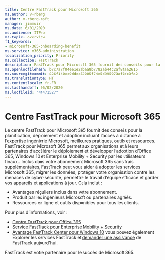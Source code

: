 ```yaml
---
title: Centre FastTrack pour Microsoft 365
ms.author: v-rberg
author: v-rberg-msft
manager: jimmuir
ms.date: 6/01/2020
ms.audience: ITPro
ms.topic: overview
f1_keywords:
- microsoft-365-onboarding-benefit
ms.service: m365-administration
localization_priority: Priority
ms.collection: FastTrack
description: FastTrack pour Microsoft 365 fournit des conseils pour la planification, déploiement et adoption incluant l’accès à distance à l’expertise ingénierie Microsoft, meilleures pratiques, outils et ressources. FastTrack pour Microsoft 365 permet aux organisations et à leurs partenaires d’accélérer le déploiement et développer l’adoption d’Office 365, Windows 10 et Enterprise Mobility + Security par les utilisateurs finaux.
ms.openlocfilehash: b7c7a7f04ee1e2abaa8b7782ab44c2af8faa2615
ms.sourcegitcommit: 826f140cc0ddee32005f74e5d995073af1dc3fa2
ms.translationtype: HT
ms.contentlocale: fr-FR
ms.lasthandoff: 06/02/2020
ms.locfileid: "44471527"
---
```

# <a name="fasttrack-center-benefit-for-microsoft-365"></a>Centre FastTrack pour Microsoft 365

Le centre FastTrack pour Microsoft 365 fournit des conseils pour la planification, déploiement et adoption incluant l’accès à distance à l’expertise ingénierie Microsoft, meilleures pratiques, outils et ressources. FastTrack pour Microsoft 365 permet aux organisations et à leurs partenaires d’accélérer le déploiement et développer l’adoption d’Office 365, Windows 10 et Enterprise Mobility + Security par les utilisateurs finaux.. Inclus dans votre abonnement Microsoft 365 sans frais supplémentaires, FastTrack peut vous aider à adopter les services Microsoft 365, migrer les données, protéger votre organisation contre les menaces de cyber-sécurité, permettre le travail d’équipe efficace et garder vos appareils et applications à jour. Cela inclut :

- Avantages réguliers inclus dans votre abonnement.
- Produit par les ingénieurs Microsoft ou partenaires agréés.
- Ressources en ligne et outils disponibles pour tous les clients.
  
Pour plus d’informations, voir :

- [Centre FastTrack pour Office 365](O365-fasttrack-benefit-for-office-365.md) 
- [Service FastTrack pour Enterprise Mobility + Security](EMS-fasttrack-benefit-for-EMS.md)
- [Avantage FastTrack Center pour Windows 10](Win-10-fasttrack-benefit-for-Windows-10.md) vous pouvez également Explorer les services FastTrack et [demander une assistance](https://go.microsoft.com/fwlink/p/?LinkId=2003903) de FastTrack aujourd'hui.

FastTrack est votre partenaire pour le succès de Microsoft 365.
  